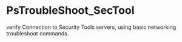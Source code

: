 # PsTroubleShoot_SecTool
verify Connection to Security Tools servers, using basic networking troubleshoot commands.
